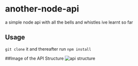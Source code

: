 ﻿# another-node-api

a simple node api with all the bells and whistles ive learnt so far

## Usage
 ```git clone``` it and thereafter run ```npm install```

##Image of the API Structure
![api structure](0.jpg)
